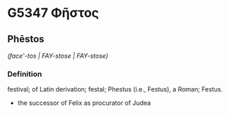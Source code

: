 # G5347 Φῆστος

## Phēstos

_(face'-tos | FAY-stose | FAY-stose)_

### Definition

festival; of Latin derivation; festal; Phestus (i.e., Festus), a Roman; Festus.

- the successor of Felix as procurator of Judea

